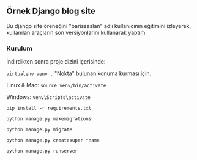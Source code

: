 
## Örnek Django blog site 

Bu django site öreneğini "barissaslan" adlı kullanıcının eğitimini izleyerek, kullanılan araçların son versiyonlarını kullanarak yaptım.

### Kurulum
İndirdikten sonra proje dizini içerisinde:


`virtualenv venv .` "Nokta" bulunan konuma kurması için.

Linux & Mac: `source venv/bin/activate`

Windows: `venv\Scripts\activate`

`pip install -r requirements.txt`

`python manage.py makemigrations`

`python manage.py migrate`

`python manage.py createsuper *name`

`python manage.py runserver`
